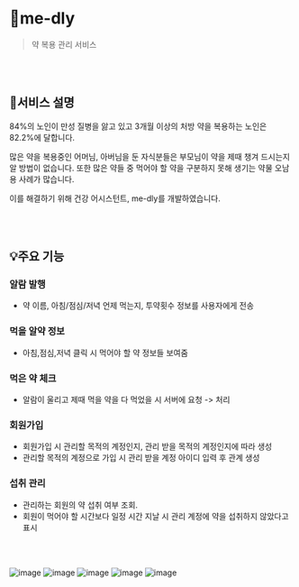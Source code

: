 # 💊me-dly
> 약 복용 관리 서비스

<br><br>

## 📘서비스 설명
84%의 노인이 만성 질병을 앓고 있고 3개월 이상의 처방 약을 복용하는 노인은 82.2%에 달합니다.

많은 약을 복용중인 어머님, 아버님을 둔 자식분들은 부모님이 약을 제때 챙겨 드시는지 알 방법이 없습니다.
또한 많은 약들 중 먹어야 할 약을 구분하지 못해 생기는 약물 오남용 사례가 많습니다.

이를 해결하기 위해 건강 어시스턴트, me-dly를 개발하였습니다.

<br><br>

## 💡주요 기능
### 알람 발행
* 약 이름, 아침/점심/저녁 언제 먹는지, 투약횟수 정보를 사용자에게 전송

### 먹을 알약 정보
* 아침,점심,저녁 클릭 시 먹어야 할 약 정보들 보여줌

### 먹은 약 체크
* 알람이 울리고 제때 먹을 약을 다 먹었을 시 서버에 요청 -> 처리

### 회원가입
* 회원가입 시 관리할 목적의 계정인지, 관리 받을 목적의 계정인지에 따라 생성
* 관리할 목적의 계정으로 가입 시 관리 받을 계정 아이디 입력 후 관계 생성

### 섭취 관리
* 관리하는 회원의 약 섭취 여부 조회.
* 회원이 먹어야 할 시간보다 일정 시간 지날 시 관리 계정에 약을 섭취하지 않았다고 표시

<br><br>


![image](https://github.com/SW2023-HACKATHON-MEDAL/medly-backend/assets/97269799/b68be871-2194-4b0c-8123-beac2fb3307f)
![image](https://github.com/SW2023-HACKATHON-MEDAL/medly-backend/assets/97269799/e81576b6-8a6e-4cb1-b7db-4f7841d6e58a)
![image](https://github.com/SW2023-HACKATHON-MEDAL/medly-backend/assets/97269799/d0bad69b-5a9a-44b3-8323-b0e95a747257)
![image](https://github.com/SW2023-HACKATHON-MEDAL/medly-backend/assets/97269799/6c15e25c-07c5-4d80-a684-0e427acfd6b1)
![image](https://github.com/SW2023-HACKATHON-MEDAL/medly-backend/assets/97269799/5030a0c1-54b4-40d8-93bd-14bfdabfa99e)
